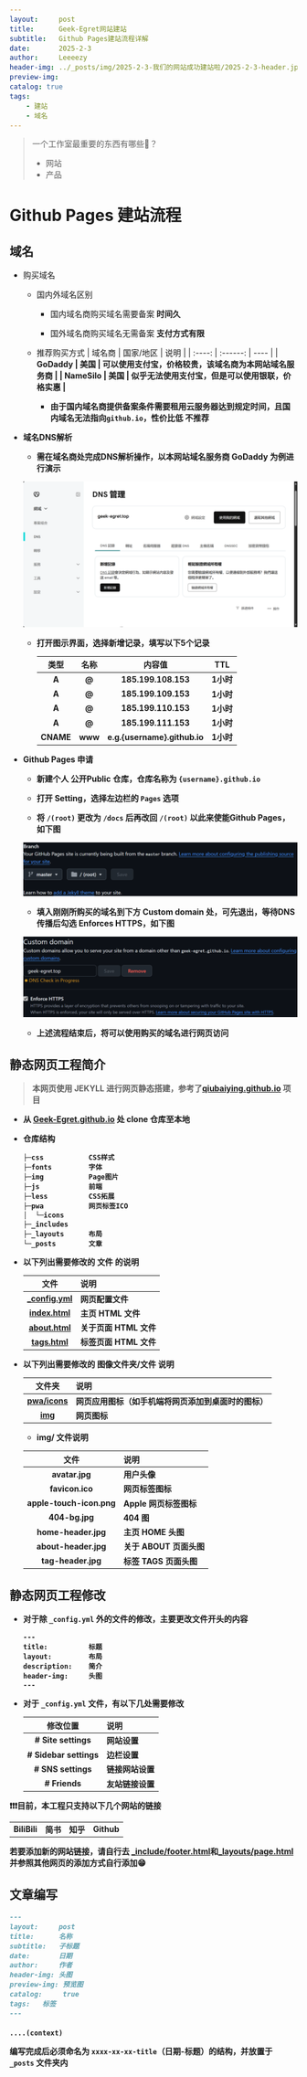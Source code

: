 ```yaml
---
layout:     post
title:      Geek-Egret网站建站
subtitle:   Github Pages建站流程详解
date:       2025-2-3
author:     Leeeezy
header-img: ../_posts/img/2025-2-3-我们的网站成功建站啦/2025-2-3-header.jpg
preview-img:
catalog: true
tags:
    - 建站
    - 域名
---
```


>一个工作室最重要的东西有哪些🤔？
>- 网站
>- 产品

# <b>Github Pages</b> 建站流程
## 域名
- 购买域名
    - 国内外域名区别
        - 国内域名商购买域名需要备案 <b>时间久</b>

        - 国外域名商购买域名无需备案 <b>支付方式有限</b>
    - 推荐购买方式
        | 域名商 | 国家/地区 | 说明 |
        | :----: | :------: | ---- |
        | <b>GoDaddy | 美国 | 可以使用支付宝，价格较贵，该域名商为本网站域名服务商 | 
        | <b>NameSilo | 美国 | 似乎无法使用支付宝，但是可以使用银联，价格实惠 |
        - 由于国内域名商提供备案条件需要租用云服务器达到规定时间，且国内域名无法指向`github.io`，性价比低 <b>不推荐</b>
- 域名DNS解析
    - 需在域名商处完成DNS解析操作，以本网站域名服务商 <b>GoDaddy</b> 为例进行演示

    ![image_godaddy_0](_posts/img/2025-2-3-我们的网站成功建站啦/Snipaste_2025-02-03_14-55-07.png)

    - 打开图示界面，选择新增记录，填写以下5个记录
    
        | 类型 | 名称 | 内容值 | TTL |
        | :-: | :--: | :----: | :-: |
        | A | @ | 185.199.108.153 | 1小时 |
        | A | @ | 185.199.109.153 | 1小时 |
        | A | @ | 185.199.110.153 | 1小时 |
        | A | @ | 185.199.111.153 | 1小时 |
        | CNAME | www | <b>e.g.</b>{username}.github.io | 1小时 |
- <b>Github Pages</b> 申请
    - 新建个人 <b>公开Public</b> 仓库，仓库名称为 `{username}.github.io` 

    - 打开 <b>Setting</b>，选择左边栏的 `Pages` 选项

    - 将 `/(root)` 更改为 `/docs` 后再改回 `/(root)` 以此来使能Github Pages，如下图

    ![image_github_0](_posts/img/2025-2-3-我们的网站成功建站啦/Snipaste_2025-02-03_15-10-31.png)

    - 填入刚刚所购买的域名到下方 <b>Custom domain</b> 处，可先退出，等待DNS传播后勾选 <b>Enforces HTTPS</b>，如下图

    ![image_github_1](_posts/img/2025-2-3-我们的网站成功建站啦/Snipaste_2025-02-03_15-14-22.png)

    - 上述流程结束后，将可以使用购买的域名进行网页访问

## 静态网页工程简介
> 本网页使用 <b>JEKYLL</b> 进行网页静态搭建，参考了[<b>qiubaiying.github.io</b>](https://github.com/qiubaiying/qiubaiying.github.io/tree/master) 项目
- 从 [<b>Geek-Egret.github.io</b>](https://github.com/Geek-Egret/Geek-Egret.github.io) 处 <b>clone</b> 仓库至本地
- 仓库结构

    ```shell
    ├─css           CSS样式
    ├─fonts         字体
    ├─img           Page图片
    ├─js            前端
    ├─less          CSS拓展
    ├─pwa           网页标签ICO
    │  └─icons
    ├─_includes     
    ├─_layouts      布局
    └─_posts        文章
    ```
- 以下列出需要修改的 <b>文件</b> 的说明

    | 文件 | 说明 |
    | :-: | -------- |
    | [_config.yml](../_config.yml) | 网页配置文件 |
    | [index.html](../index.html) | 主页 HTML 文件 |
    | [about.html](../about.html) | 关于页面 HTML 文件 |
    | [tags.html](../tags.html) | 标签页面 HTML 文件 |

- 以下列出需要修改的 <b>图像文件夹/文件</b> 说明

    | 文件夹 | 说明 |
    | :-: | -------- |
    | [pwa/icons](../pwa/icons/) | 网页应用图标（如手机端将网页添加到桌面时的图标） |
    | [img](../img) | 网页图标 |

    - <b>img/ </b>文件说明

    | 文件 | 说明 |
    | :---: | ---- |
    | avatar.jpg | 用户头像 |
    | favicon.ico | 网页标签图标 |
    | apple-touch-icon.png | <b>Apple</b> 网页标签图标 |
    | 404-bg.jpg | <b>404</b> 图 |
    | home-header.jpg | 主页 <b>HOME</b> 头图 |
    | about-header.jpg | 关于 <b>ABOUT</b> 页面头图 |
    | tag-header.jpg | 标签 <b>TAGS</b> 页面头图 |

## 静态网页工程修改
- 对于除 `_config.yml` 外的文件的修改，主要更改文件开头的内容
    ```
    ---
    title:          标题
    layout:         布局
    description:    简介
    header-img:     头图
    ---
    ```
- 对于 `_config.yml` 文件，有以下几处需要修改

    | 修改位置 | 说明 |
    | :-----: | ---- | 
    | # Site settings | 网站设置 |
    | # Sidebar settings | 边栏设置 |
    | # SNS settings | 链接网站设置 |
    | # Friends | 友站链接设置 |

❗❗❗目前，本工程只支持以下几个网站的链接

|     |     |     |     |
| :-: | :-: | :-: | :-: |
| BiliBili | 简书 | 知乎 | Github |

若要添加新的网站链接，请自行去 [<b>_include/footer.html</b>](../_includes/footer.html)和[<b>_layouts/page.html</b>](../_layouts/page.html) 并参照其他网页的添加方式自行添加😁

## 文章编写
```markdown
---
layout:     post
title:      名称
subtitle:   子标题
date:       日期
author:     作者
header-img: 头图
preview-img: 预览图
catalog: 	 true
tags:   标签
---

....(context)
```
编写完成后必须命名为 `xxxx-xx-xx-title`（日期-标题）的结构，并放置于 <b>`_posts`</b> 文件夹内
